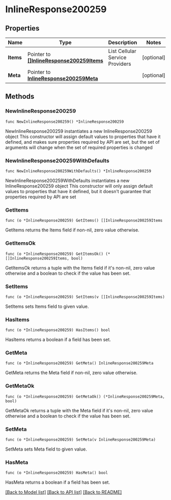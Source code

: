 # InlineResponse200259

## Properties

Name | Type | Description | Notes
------------ | ------------- | ------------- | -------------
**Items** | Pointer to [**[]InlineResponse200259Items**](InlineResponse200259Items.md) | List Cellular Service Providers | [optional] 
**Meta** | Pointer to [**InlineResponse200259Meta**](InlineResponse200259Meta.md) |  | [optional] 

## Methods

### NewInlineResponse200259

`func NewInlineResponse200259() *InlineResponse200259`

NewInlineResponse200259 instantiates a new InlineResponse200259 object
This constructor will assign default values to properties that have it defined,
and makes sure properties required by API are set, but the set of arguments
will change when the set of required properties is changed

### NewInlineResponse200259WithDefaults

`func NewInlineResponse200259WithDefaults() *InlineResponse200259`

NewInlineResponse200259WithDefaults instantiates a new InlineResponse200259 object
This constructor will only assign default values to properties that have it defined,
but it doesn't guarantee that properties required by API are set

### GetItems

`func (o *InlineResponse200259) GetItems() []InlineResponse200259Items`

GetItems returns the Items field if non-nil, zero value otherwise.

### GetItemsOk

`func (o *InlineResponse200259) GetItemsOk() (*[]InlineResponse200259Items, bool)`

GetItemsOk returns a tuple with the Items field if it's non-nil, zero value otherwise
and a boolean to check if the value has been set.

### SetItems

`func (o *InlineResponse200259) SetItems(v []InlineResponse200259Items)`

SetItems sets Items field to given value.

### HasItems

`func (o *InlineResponse200259) HasItems() bool`

HasItems returns a boolean if a field has been set.

### GetMeta

`func (o *InlineResponse200259) GetMeta() InlineResponse200259Meta`

GetMeta returns the Meta field if non-nil, zero value otherwise.

### GetMetaOk

`func (o *InlineResponse200259) GetMetaOk() (*InlineResponse200259Meta, bool)`

GetMetaOk returns a tuple with the Meta field if it's non-nil, zero value otherwise
and a boolean to check if the value has been set.

### SetMeta

`func (o *InlineResponse200259) SetMeta(v InlineResponse200259Meta)`

SetMeta sets Meta field to given value.

### HasMeta

`func (o *InlineResponse200259) HasMeta() bool`

HasMeta returns a boolean if a field has been set.


[[Back to Model list]](../README.md#documentation-for-models) [[Back to API list]](../README.md#documentation-for-api-endpoints) [[Back to README]](../README.md)


